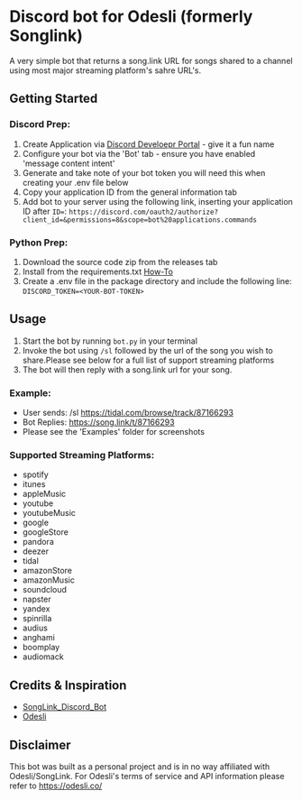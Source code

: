 # Discord bot for Odesli (formerly Songlink)
A very simple bot that returns a song.link URL for songs shared to a channel using most major streaming platform's sahre URL's.


## Getting Started

### Discord Prep:
 1. Create Application via [Discord Develoepr Portal](https://discord.com/developers/) - give it a fun name
 2. Configure your bot via the 'Bot' tab - ensure you have enabled 'message content intent'
 3. Generate and take note of your bot token you will need this when creating your .env file below
 4. Copy your application ID from the general information tab
 5. Add bot to your server using the following link, inserting your application ID after `ID=`: `https://discord.com/oauth2/authorize?client_id=&permissions=8&scope=bot%20applications.commands`

### Python Prep:
 1. Download the source code zip from the releases tab
 2. Install from the requirements.txt [How-To](https://note.nkmk.me/en/python-pip-install-requirements/)
 3. Create a .env file in the package directory and include the following line: `DISCORD_TOKEN=<YOUR-BOT-TOKEN>`

## Usage
 1. Start the bot by running `bot.py` in your terminal
 2. Invoke the bot using `/sl` followed by the url of the song you wish to share.Please see below for a full list of support streaming platforms
 3. The bot will then reply with a song.link url for your song.
### Example:
- User sends: /sl https://tidal.com/browse/track/87166293
- Bot Replies: https://song.link/t/87166293
- Please see the 'Examples' folder for screenshots

### Supported Streaming Platforms:
- spotify
- itunes
- appleMusic
- youtube
- youtubeMusic
- google
- googleStore
- pandora
- deezer
- tidal
- amazonStore
- amazonMusic
- soundcloud
- napster
- yandex
- spinrilla
- audius
- anghami
- boomplay
- audiomack

## Credits & Inspiration
- [SongLink_Discord_Bot](https://github.com/EdgarLefevre/SongLink_Discord_Bot)
- [Odesli](https://odesli.co/)
## Disclaimer
This bot was built as a personal project and is in no way affiliated with Odesli/SongLink. For Odesli's terms of service and API information please refer to https://odesli.co/